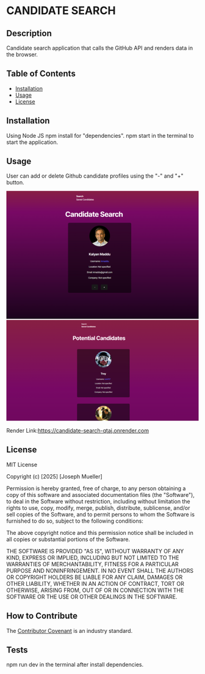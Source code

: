 # CANDIDATE SEARCH

## Description
Candidate search application that calls the GitHub API and renders data in the browser.

## Table of Contents

- [Installation](#installation)
- [Usage](#usage)
- [License](#license)

## Installation
Using Node JS npm install for "dependencies".
npm start in the terminal to start the application.

## Usage

User can add or delete Github candidate profiles using the "-" and "+" button. 

![Candidates Search Page](src\assets\Candidates_search.png)
![Candidates Pages](src\assets\Candidates_page.png)

Render Link:https://candidate-search-qtaj.onrender.com

## License
MIT License

Copyright (c) [2025] [Joseph Mueller]

Permission is hereby granted, free of charge, to any person obtaining a copy of this software and associated documentation files (the "Software"), to deal in the Software without restriction, including without limitation the rights to use, copy, modify, merge, publish, distribute, sublicense, and/or sell copies of the Software, and to permit persons to whom the Software is furnished to do so, subject to the following conditions:

The above copyright notice and this permission notice shall be included in all copies or substantial portions of the Software.

THE SOFTWARE IS PROVIDED "AS IS", WITHOUT WARRANTY OF ANY KIND, EXPRESS OR IMPLIED, INCLUDING BUT NOT LIMITED TO THE WARRANTIES OF MERCHANTABILITY, FITNESS FOR A PARTICULAR PURPOSE AND NONINFRINGEMENT. IN NO EVENT SHALL THE AUTHORS OR COPYRIGHT HOLDERS BE LIABLE FOR ANY CLAIM, DAMAGES OR OTHER LIABILITY, WHETHER IN AN ACTION OF CONTRACT, TORT OR OTHERWISE, ARISING FROM, OUT OF OR IN CONNECTION WITH THE SOFTWARE OR THE USE OR OTHER DEALINGS IN THE SOFTWARE.

## How to Contribute
The [Contributor Covenant](https://www.contributor-covenant.org/) is an industry standard.

## Tests
npm run dev in the terminal after install dependencies.
